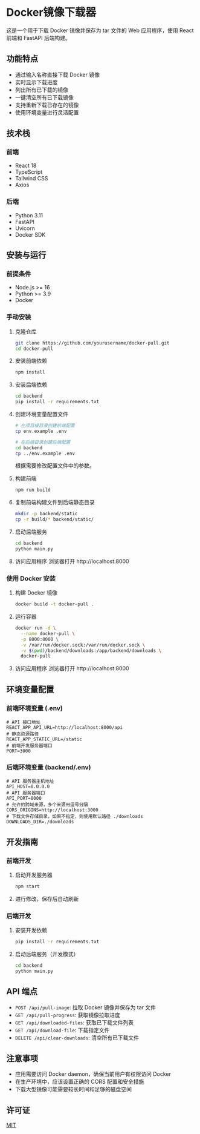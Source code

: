 # Docker镜像下载器

这是一个用于下载 Docker 镜像并保存为 tar 文件的 Web 应用程序，使用 React 前端和 FastAPI 后端构建。

## 功能特点

- 通过输入名称直接下载 Docker 镜像
- 实时显示下载进度
- 列出所有已下载的镜像
- 一键清空所有已下载镜像
- 支持重新下载已存在的镜像
- 使用环境变量进行灵活配置

## 技术栈

### 前端
- React 18
- TypeScript
- Tailwind CSS
- Axios

### 后端
- Python 3.11
- FastAPI
- Uvicorn
- Docker SDK

## 安装与运行

### 前提条件

- Node.js >= 16
- Python >= 3.9
- Docker

### 手动安装

1. 克隆仓库
   ```bash
   git clone https://github.com/yourusername/docker-pull.git
   cd docker-pull
   ```

2. 安装前端依赖
   ```bash
   npm install
   ```

3. 安装后端依赖
   ```bash
   cd backend
   pip install -r requirements.txt
   ```

4. 创建环境变量配置文件
   ```bash
   # 在项目根目录创建前端配置
   cp env.example .env
   
   # 在后端目录创建后端配置
   cd backend
   cp ../env.example .env
   ```
   
   根据需要修改配置文件中的参数。

5. 构建前端
   ```bash
   npm run build
   ```

6. 复制前端构建文件到后端静态目录
   ```bash
   mkdir -p backend/static
   cp -r build/* backend/static/
   ```

7. 启动后端服务
   ```bash
   cd backend
   python main.py
   ```

8. 访问应用程序
   浏览器打开 http://localhost:8000

### 使用 Docker 安装

1. 构建 Docker 镜像
   ```bash
   docker build -t docker-pull .
   ```

2. 运行容器
   ```bash
   docker run -d \
     --name docker-pull \
     -p 8000:8000 \
     -v /var/run/docker.sock:/var/run/docker.sock \
     -v $(pwd)/backend/downloads:/app/backend/downloads \
     docker-pull
   ```

3. 访问应用程序
   浏览器打开 http://localhost:8000

## 环境变量配置

### 前端环境变量 (.env)
```
# API 接口地址
REACT_APP_API_URL=http://localhost:8000/api
# 静态资源路径
REACT_APP_STATIC_URL=/static
# 前端开发服务器端口
PORT=3000
```

### 后端环境变量 (backend/.env)
```
# API 服务器主机地址
API_HOST=0.0.0.0
# API 服务器端口
API_PORT=8000
# 允许的跨域来源，多个来源用逗号分隔
CORS_ORIGINS=http://localhost:3000
# 下载文件存储目录，如果不指定，则使用默认路径 ./downloads
DOWNLOADS_DIR=./downloads
```

## 开发指南

### 前端开发

1. 启动开发服务器
   ```bash
   npm start
   ```

2. 进行修改，保存后自动刷新

### 后端开发

1. 安装开发依赖
   ```bash
   pip install -r requirements.txt
   ```

2. 启动后端服务（开发模式）
   ```bash
   cd backend
   python main.py
   ```

## API 端点

- `POST /api/pull-image`: 拉取 Docker 镜像并保存为 tar 文件
- `GET /api/pull-progress`: 获取镜像拉取进度
- `GET /api/downloaded-files`: 获取已下载文件列表
- `GET /api/download-file`: 下载指定文件
- `DELETE /api/clear-downloads`: 清空所有已下载文件

## 注意事项

- 应用需要访问 Docker daemon，确保当前用户有权限访问 Docker
- 在生产环境中，应该设置正确的 CORS 配置和安全措施
- 下载大型镜像可能需要较长时间和足够的磁盘空间

## 许可证

[MIT](LICENSE) 